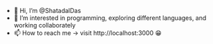 - 👋 Hi, I’m @ShatadalDas
- 👀 I’m interested in programming, exploring different languages, and working collaborately
- 📫 How to reach me -> visit http://localhost:3000  😁
